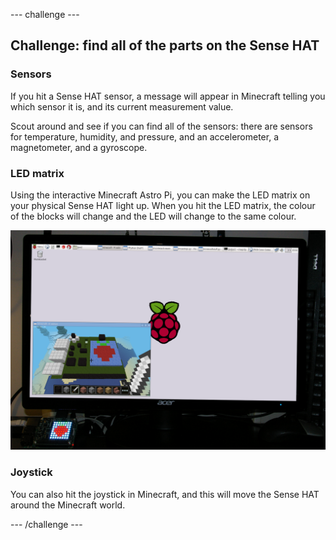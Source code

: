 --- challenge ---

## Challenge: find all of the parts on the Sense HAT

### Sensors

If you hit a Sense HAT sensor, a message will appear in Minecraft telling you which sensor it is, and its current measurement value.

Scout around and see if you can find all of the sensors: there are sensors for temperature, humidity, and pressure, and an accelerometer, a magnetometer, and a gyroscope.

### LED matrix

Using the interactive Minecraft Astro Pi, you can make the LED matrix on your physical Sense HAT light up. When you hit the LED matrix, the colour of the blocks will change and the LED will change to the same colour.

![Sense HAT LED Matrix](images/astropimcled.png)

### Joystick

You can also hit the joystick in Minecraft, and this will move the Sense HAT around the Minecraft world. 

--- /challenge ---


